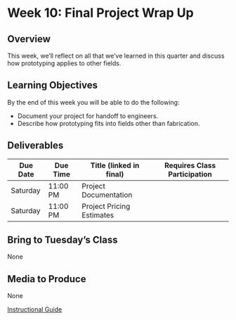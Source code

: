 # Week 10: Final Project Wrap Up

## Overview
This week, we’ll reflect on all that we’ve learned in this quarter and discuss how prototyping applies to other fields.

## Learning Objectives
By the end of this week you will be able to do the following:
- Document your project for handoff to engineers.
- Describe how prototyping fits into fields other than fabrication.

## Deliverables
| Due Date | Due Time | Title (linked in final) | Requires Class Participation |
| --- | --- | --- | --- |
| Saturday | 11:00 PM | Project Documentation |  |	
| Saturday | 11:00 PM | Project Pricing Estimates |  |	

## Bring to Tuesday’s Class
None

## Media to Produce
None

[Instructional Guide](/inst_guides/week_10.md)